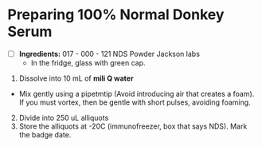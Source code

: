 # Preparing 100% Normal Donkey Serum

- [ ] **Ingredients:** 017 - 000 - 121 NDS Powder Jackson labs
    - In the fridge, glass with green cap. 

1. Dissolve into 10 mL of **mili Q water** 
- Mix gently using a pipetmtip (Avoid introducing air that creates a foam). If you must vortex, then be gentle with short pulses, avoiding foaming.
2. Divide into 250 uL alliquots
3. Store the alliquots at -20C (immunofreezer, box that says NDS). Mark the badge date. 